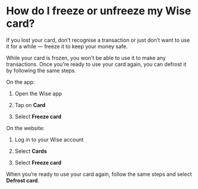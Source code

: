 # How do I freeze or unfreeze my Wise card?

If you lost your card, don’t recognise a transaction or just don’t want to use it for a while — freeze it to keep your money safe.

While your card is frozen, you won’t be able to use it to make any transactions. Once you’re ready to use your card again, you can defrost it by following the same steps. 

On the app:

  1. Open the Wise app

  2. Tap on **Card**

  3. Select **Freeze card**




On the website:

  1. Log in to your Wise account

  2. Select **Cards**

  3. Select **Freeze card**




When you’re ready to use your card again, follow the same steps and select **Defrost card**.